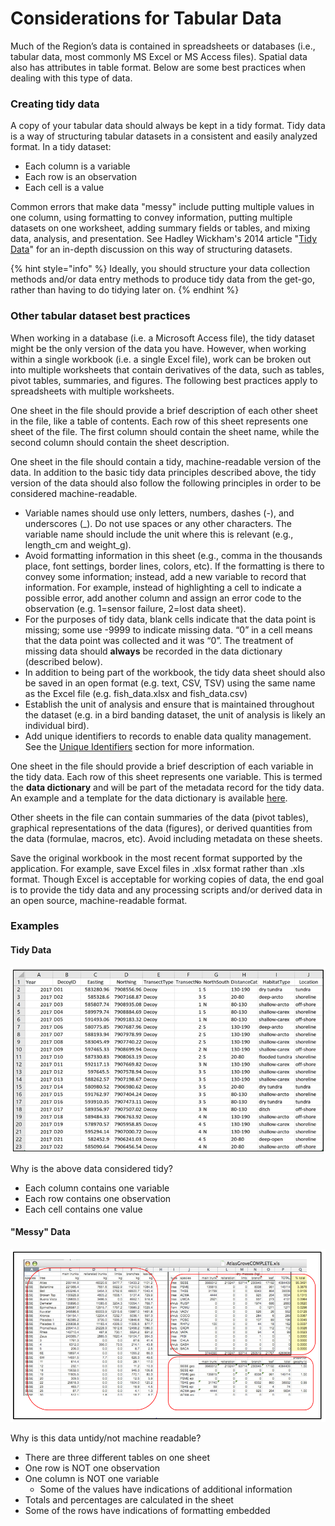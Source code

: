 # Considerations for Tabular Data

Much of the Region’s data is contained in spreadsheets or databases (i.e., tabular data, most commonly MS Excel or MS Access files). Spatial data also has attributes in table format.  Below are some best practices when dealing with this type of data.&#x20;

### Creating tidy data

A copy of your tabular data should always be kept in a tidy format. Tidy data is a way of structuring tabular datasets in a consistent and easily analyzed format. In a tidy dataset:

* Each column is a variable
* Each row is an observation
* Each cell is a value

Common errors that make data "messy" include putting multiple values in one column, using formatting to convey information, putting multiple datasets on one worksheet, adding summary fields or tables, and mixing data, analysis, and presentation. See Hadley Wickham's 2014 article "[Tidy Data](https://vita.had.co.nz/papers/tidy-data.pdf)" for an in-depth discussion on this way of structuring datasets.

{% hint style="info" %}
Ideally, you should structure your data collection methods and/or data entry methods to produce tidy data from the get-go, rather than having to do tidying later on.
{% endhint %}

### Other tabular dataset best practices

When working in a database (i.e. a Microsoft Access file), the tidy dataset might be the only version of the data you have. However, when working within a single workbook (i.e. a single Excel file), work can be broken out into multiple worksheets that contain derivatives of the data, such as tables, pivot tables, summaries, and figures. The following best practices apply to spreadsheets with multiple worksheets.

One sheet in the file should provide a brief description of each other sheet in the file, like a table of contents. Each row of this sheet represents one sheet of the file. The first column should contain the sheet name, while the second column should contain the sheet description.&#x20;

One sheet in the file should contain a tidy, machine-readable version of the data. In addition to the basic tidy data principles described above, the tidy version of the data should also follow the following principles in order to be considered machine-readable.

* Variable names should use only letters, numbers, dashes (-), and underscores (\_). Do not use spaces or any other characters. The variable name should include the unit where this is relevant (e.g., length\_cm and weight\_g).
* Avoid formatting information in this sheet (e.g., comma in the thousands place, font settings, border lines, colors, etc). If the formatting is there to convey some information; instead, add a new variable to record that information. For example, instead of highlighting a cell to indicate a possible error, add another column and assign an error code to the observation (e.g. 1=sensor failure, 2=lost data sheet).
* For the purposes of tidy data, blank cells indicate that the data point is missing; some use -9999 to indicate missing data. “0” in a cell means that the data point was collected and it was “0”. The treatment of missing data should **always** be recorded in the data dictionary (described below).
* In addition to being part of the workbook, the tidy data sheet should also be saved in an open format (e.g. text, CSV, TSV) using the same name as the Excel file (e.g. fish\_data.xlsx and fish\_data.csv)
* Establish the unit of analysis and ensure that is maintained throughout the dataset (e.g. in a bird banding dataset, the unit of analysis is likely an individual bird).
* Add unique identifiers to records to enable data quality management. See the [Unique Identifiers](broken-reference) section for more information.

One sheet in the file should provide a brief description of each variable in the tidy data. Each row of this sheet represents one variable. This is termed the **data dictionary** and will be part of the metadata record for the tidy data. An example and a template for the data dictionary is available [here](https://doimspp.sharepoint.com/:x:/s/AlaskaDataStewardship/EV4M7\_juM5FOgGm9r\_hWiOABsJDdLPaPQG0Bmm4sja5fsQ?e=wznkFo).&#x20;

Other sheets in the file can contain summaries of the data (pivot tables), graphical representations of the data (figures), or derived quantities from the data (formulae, macros, etc). Avoid including metadata on these sheets.&#x20;

Save the original workbook in the most recent format supported by the application. For example, save Excel files in .xlsx format rather than .xls format. Though Excel is acceptable for working copies of data, the end goal is to provide the tidy data and any processing scripts and/or derived data in an open source, machine-readable format.

### Examples

#### Tidy Data

![Tidy data example](<.gitbook/assets/image (8).png>)

Why is the above data considered tidy?

* Each column contains one variable
* Each row contains one observation
* Each cell contains one value

#### "Messy" Data

![Mess data example](<.gitbook/assets/image (4).png>)

Why is this data untidy/not machine readable?

* There are three different tables on one sheet
* One row is NOT one observation
* One column is NOT one variable &#x20;
  * Some of the values have indications of additional information
* Totals and percentages are calculated in the sheet
* Some of the rows have indications of formatting embedded

